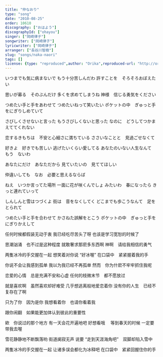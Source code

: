 ```yaml
---
title: "仲なおり"
type: "song"
date: "2010-08-25"
order: 10610
discography: ["おはよう"]
discographyId: ["ohayou"]
singer: ["岡崎律子"]
songwriter: ["岡崎律子"]
lyricwriter: ["岡崎律子"]
arranger: ["長谷川智樹"]
slug: "songs/naka-naori"
tags: []
license: {type: "reproduced",author: "Orika",reproduced-url: "http://orikamushi.myweb.hinet.net/",reproduced-website: "織歌蟲網站"}
---
```


いつまでも気に病まないで 
もう十分苦しんだわ 
許すことを　そろそろおぼえたい 

思いが募る　そのぶんだけ 
多くを求めてしまうね 
神様　信じる勇気をください 

つめたい手と手をあわせて 
つめたいねって笑いたい 
ポケットの中　ぎゅっと手をにぎりしめていて 

さびしくさせないと言った 
もうさびしくないと思った 
なのに　どうしてつかまえててくれない 

恋するきもちは　不安と心細さに満ちている 
ささいなことと　見過ごせなくて 

好きよ　好きでも苦しい 
逃げたいくらい愛してる 
あなたのいない人生なんて　もう　ないわ 

あなたにだけ　あなただから 
見ていたいの　見ててほしい 

仲違いしても　なお　必要と思えるならば 

ねえ　いつか言ってた場所 
一面に花が咲くんでしょ 
みたいわ　春になったら 
きっと連れていって 

しんしんと雪はつづくよ 
街は　音をなくしてく 
どこまでも歩こうなんて　足をとられて 

つめたい手と手を合わせて 
かさねた誤解をとこう 
ポケットの中　ぎゅっと手をにぎりかえして

任何时候都假装无动于衷 
我已经吃尽苦头了呀 
也该是学习宽恕的时候了 

思潮汹涌　也不过是这种程度
就敢奢求那麽多东西啊 
神啊　请给我相信的勇气 

两隻冰冷的手交握在一起 
想笑着对你说 “好冰喔” 
在口袋中　紧紧握着我的手 

你说不会让我感到孤单 
我以为我已经不再孤单 
然而　你为什麽不牢牢抓住我呢 

恋爱的心情　总是充满不安和心虚 
任何的枝微末节　都不愿放过 

就是喜欢啊　虽然喜欢却好难受 
几乎想逃离般地爱恋着你 
没有你的人生　已经不复存在了啊 

只为了你　因为是你 
我想看着你　也请你看着我 

跟你闹翻　如果能更加体认到彼此的重要性 

欸　你说过的那个地方 
有一天会花开遍地吧 好想看哦　
等到春天的时候 一定要带我去喔 

雪花静静地不断飘落哟 
街道阒寂无声 
说要 “走到天涯海角吧”　双脚却陷入雪中 

两隻冰冷的手交握在一起 
让诸多误会都化为冰释吧 
在口袋中　紧紧回握住你的手
